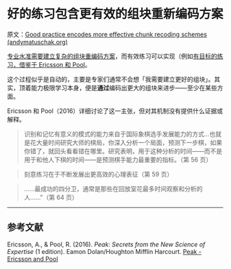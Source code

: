 # 好的练习包含更有效的组块重新编码方案

原文：[Good practice encodes more effective chunk recoding schemes (andymatuschak.org)](https://notes.andymatuschak.org/zqjudbYd5oSMN1qAym1HZRcHtvxToD7EqDkL)

[专业水准需要建立复杂的组块重编码方案](https://notes.andymatuschak.org/z7s7zpUDq2EEXnu3XJQLmqjddZnwGkBfz5WWL)，而有效练习可以实现（例如[有目标的练习，借鉴于 Ericsson 和 Pool](https://notes.andymatuschak.org/z7pC147AdTuRWQ2XKyRYpQC8FiM6rmjwRqwzv)。

这个过程似乎是自动的，主要是专家们通常不会想「我需要建立更好的组块」。其实，顶着能力极限学习本身，便是**通过**编码出更大的组块来进步——至少在某些方面。

Ericsson 和 Pool（2016）详细讨论了这一主张，但对其机制没有提供什么证据或解释。

> 识别和记忆有意义的模式的能力来自于国际象棋选手发展能力的方式…也就是花大量时间研究大师的棋局，你深入分析一个局面，预测下一步棋，如果你错了，就回头看看错在哪里。研究表明，用于这种分析的时间——而不是用于和他人下棋的时间——是预测棋手能力最重要的指标。（第 56 页）

> 刻意练习在于不断发展出更高效的心理表征（第 59 页）

> ......最成功的四分卫，通常是那些在回放室花最多时间观察和分析的人......"（第 64 页）

------

## 参考文献

Ericsson, A., & Pool, R. (2016). *Peak: Secrets from the New Science of Expertise* (1 edition). Eamon Dolan/Houghton Mifflin Harcourt. [Peak - Ericsson and Pool](https://notes.andymatuschak.org/z6Sx5DSLp1Jdt4wqvN36Xvregj6mQnCnFopmy)